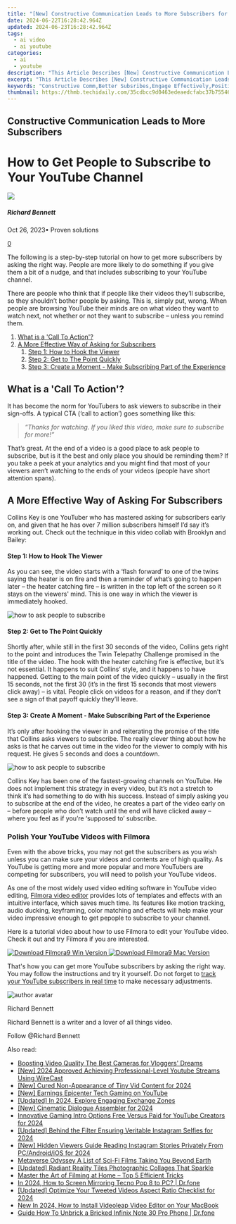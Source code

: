 ```yaml
---
title: "[New] Constructive Communication Leads to More Subscribers for 2024"
date: 2024-06-22T16:28:42.964Z
updated: 2024-06-23T16:28:42.964Z
tags:
  - ai video
  - ai youtube
categories:
  - ai
  - youtube
description: "This Article Describes [New] Constructive Communication Leads to More Subscribers for 2024"
excerpt: "This Article Describes [New] Constructive Communication Leads to More Subscribers for 2024"
keywords: "Constructive Comm,Better Subsribes,Engage Effectively,Positive Dialogue,Boost Signups,Interact Wisely,Improve Leads"
thumbnail: https://thmb.techidaily.com/35cdbcc9d0463edeaedcfabc37b755463ffdb3615e7f86b0660ca31e9acd1987.jpg
---
```


## Constructive Communication Leads to More Subscribers

# How to Get People to Subscribe to Your YouTube Channel

![](https://images.wondershare.com/filmora/article-images/richard-bennett.jpg)

##### Richard Bennett

 Oct 26, 2023• Proven solutions

[0](#commentsBoxSeoTemplate)

The following is a step-by-step tutorial on how to get more subscribers by asking the right way. People are more likely to do something if you give them a bit of a nudge, and that includes subscribing to your YouTube channel.

There are people who think that if people like their videos they’ll subscribe, so they shouldn’t bother people by asking. This is, simply put, wrong. When people are browsing YouTube their minds are on what video they want to watch next, not whether or not they want to subscribe – unless you remind them.

1. [What is a 'Call To Action'?](#cta)
2. [A More Effective Way of Asking for Subscribers](#betterway)  
   1. [Step 1: How to Hook the Viewer](#hook)  
   2. [Step 2: Get to The Point Quickly](#point)  
   3. [Step 3: Create a Moment - Make Subscribing Part of the Experience](#moment)

## What is a 'Call To Action'?

It has become the norm for YouTubers to ask viewers to subscribe in their sign-offs. A typical CTA (‘call to action’) goes something like this:

> _“Thanks for watching. If you liked this video, make sure to subscribe for more!”_

That’s great. At the end of a video is a good place to ask people to subscribe, but is it the best and only place you should be reminding them? If you take a peek at your analytics and you might find that most of your viewers aren’t watching to the ends of your videos (people have short attention spans).

## A More Effective Way of Asking For Subscribers

Collins Key is one YouTuber who has mastered asking for subscribers early on, and given that he has over 7 million subscribers himself I’d say it’s working out. Check out the technique in this video collab with Brooklyn and Bailey:

#### Step 1: How to Hook The Viewer

As you can see, the video starts with a ‘flash forward’ to one of the twins saying the heater is on fire and then a reminder of what’s going to happen later – the heater catching fire – is written in the top left of the screen so it stays on the viewers' mind. This is one way in which the viewer is immediately hooked.

![how to ask people to subscribe](https://images.wondershare.com/filmora/article-images/ask-people-to-subscribe-by-hook.jpg)

#### Step 2: Get to The Point Quickly

Shortly after, while still in the first 30 seconds of the video, Collins gets right to the point and introduces the Twin Telepathy Challenge promised in the title of the video. The hook with the heater catching fire is effective, but it’s not essential. It happens to suit Collins’ style, and it happens to have happened. Getting to the main point of the video quickly – usually in the first 15 seconds, not the first 30 (it’s in the first 15 seconds that most viewers click away) – is vital. People click on videos for a reason, and if they don’t see a sign of that payoff quickly they’ll leave.

#### Step 3: Create A Moment - Make Subscribing Part of the Experience

It’s only after hooking the viewer in and reiterating the promise of the title that Collins asks viewers to subscribe. The really clever thing about how he asks is that he carves out time in the video for the viewer to comply with his request. He gives 5 seconds and does a countdown.

![how to ask people to subscribe](https://images.wondershare.com/filmora/article-images/ask-people-to-subscribe-in-perfect-moment.jpg)

Collins Key has been one of the fastest-growing channels on YouTube. He does not implement this strategy in every video, but it’s not a stretch to think it’s had something to do with his success. Instead of simply asking you to subscribe at the end of the video, he creates a part of the video early on – before people who don’t watch until the end will have clicked away – where you feel as if you’re ‘supposed to’ subscribe.

### Polish Your YouTube Videos with Filmora

Even with the above tricks, you may not get the subscribers as you wish unless you can make sure your videos and contents are of high quality. As YouTube is getting more and more popular and more YouTubers are competing for subscribers, you will need to polish your YouTube videos.

As one of the most widely used video editing software in YouTube video editing, [Filmora video editor](https://tools.techidaily.com/wondershare/filmora/download/) provides lots of templates and effects with an intuitive interface, which saves much time. Its features like motion tracking, audio ducking, keyframing, color matching and effects will help make your video impressive enough to get pepople to subscribe to your channel.

Here is a tutorial video about how to use Filmora to edit your YouTube video. Check it out and try Filmora if you are interested.

[![Download Filmora9 Win Version](https://images.wondershare.com/filmora/guide/download-btn-win.jpg) ](https://tools.techidaily.com/wondershare/filmora/download/) [![Download Filmora9 Mac Version](https://images.wondershare.com/filmora/guide/download-btn-mac.jpg) ](https://tools.techidaily.com/wondershare/filmora/download/)

That's how you can get more YouTube subscribers by asking the right way. You may follow the instructions and try it yourself. Do not forget to [track your YouTube subscribers in real time](https://tools.techidaily.com/wondershare/filmora/download/) to make necessary adjustments.

![author avatar](https://images.wondershare.com/filmora/article-images/richard-bennett.jpg)

Richard Bennett

Richard Bennett is a writer and a lover of all things video.

Follow @Richard Bennett


<ins class="adsbygoogle"
     style="display:block"
     data-ad-format="autorelaxed"
     data-ad-client="ca-pub-7571918770474297"
     data-ad-slot="1223367746"></ins>



<ins class="adsbygoogle"
     style="display:block"
     data-ad-client="ca-pub-7571918770474297"
     data-ad-slot="8358498916"
     data-ad-format="auto"
     data-full-width-responsive="true"></ins>

<span class="atpl-alsoreadstyle">Also read:</span>
<div><ul>
<li><a href="https://youtube-sure.techidaily.com/ing-video-quality-the-best-cameras-for-vloggers-dreams/"><u>Boosting Video Quality  The Best Cameras for Vloggers' Dreams</u></a></li>
<li><a href="https://youtube-sure.techidaily.com/024-approved-achieving-professional-level-youtube-streams-using-wirecast/"><u>[New] 2024 Approved  Achieving Professional-Level Youtube Streams Using WireCast</u></a></li>
<li><a href="https://youtube-sure.techidaily.com/ured-non-appearance-of-tiny-vid-content-for-2024/"><u>[New] Cured  Non-Appearance of Tiny Vid Content for 2024</u></a></li>
<li><a href="https://youtube-sure.techidaily.com/arnings-epicenter-tech-gaming-on-youtube/"><u>[New] Earnings Epicenter  Tech Gaming on YouTube</u></a></li>
<li><a href="https://youtube-sure.techidaily.com/ed-in-2024-explore-engaging-exchange-zones/"><u>[Updated] In 2024, Explore Engaging Exchange Zones</u></a></li>
<li><a href="https://youtube-sure.techidaily.com/inematic-dialogue-assembler-for-2024/"><u>[New] Cinematic Dialogue Assembler for 2024</u></a></li>
<li><a href="https://youtube-sure.techidaily.com/ative-gaming-intro-options-free-versus-paid-for-youtube-creators-for-2024/"><u>Innovative Gaming Intro Options  Free Versus Paid for YouTube Creators for 2024</u></a></li>
<li><a href="https://instagram-clips.techidaily.com/updated-behind-the-filter-ensuring-veritable-instagram-selfies-for-2024/"><u>[Updated] Behind the Filter  Ensuring Veritable Instagram Selfies for 2024</u></a></li>
<li><a href="https://instagram-clips.techidaily.com/new-hidden-viewers-guide-reading-instagram-stories-privately-from-pcandroidios-for-2024/"><u>[New] Hidden Viewers Guide  Reading Instagram Stories Privately From PC/Android/iOS for 2024</u></a></li>
<li><a href="https://fox-boxes.techidaily.com/metaverse-odyssey-a-list-of-sci-fi-films-taking-you-beyond-earth/"><u>Metaverse Odyssey  A List of Sci-Fi Films Taking You Beyond Earth</u></a></li>
<li><a href="https://extra-skills.techidaily.com/updated-radiant-reality-tiles-photographic-collages-that-sparkle/"><u>[Updated] Radiant Reality Tiles  Photographic Collages That Sparkle</u></a></li>
<li><a href="https://extra-resources.techidaily.com/master-the-art-of-filming-at-home-top-5-efficient-tricks/"><u>Master the Art of Filming at Home – Top 5 Efficient Tricks</u></a></li>
<li><a href="https://screen-mirror.techidaily.com/in-2024-how-to-screen-mirroring-tecno-pop-8-to-pc-drfone-by-drfone-android/"><u>In 2024, How to Screen Mirroring Tecno Pop 8 to PC? | Dr.fone</u></a></li>
<li><a href="https://twitter-clips.techidaily.com/updated-optimize-your-tweeted-videos-aspect-ratio-checklist-for-2024/"><u>[Updated] Optimize Your Tweeted Videos  Aspect Ratio Checklist for 2024</u></a></li>
<li><a href="https://ai-video-apps.techidaily.com/new-in-2024-how-to-install-videoleap-video-editor-on-your-macbook/"><u>New In 2024, How to Install Videoleap Video Editor on Your MacBook</u></a></li>
<li><a href="https://change-location.techidaily.com/guide-how-to-unbrick-a-bricked-infinix-note-30-pro-phone-drfone-by-drfone-fix-android-problems-fix-android-problems/"><u>Guide How To Unbrick a Bricked Infinix Note 30 Pro Phone | Dr.fone</u></a></li>
</ul></div>
